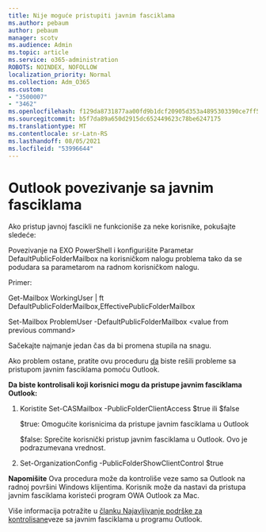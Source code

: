 ```yaml
---
title: Nije moguće pristupiti javnim fasciklama
ms.author: pebaum
author: pebaum
manager: scotv
ms.audience: Admin
ms.topic: article
ms.service: o365-administration
ROBOTS: NOINDEX, NOFOLLOW
localization_priority: Normal
ms.collection: Adm_O365
ms.custom:
- "3500007"
- "3462"
ms.openlocfilehash: f129da8731877aa00fd9b1dcf20905d353a4895303390ce7ff5642a8ff3ccbc2
ms.sourcegitcommit: b5f7da89a650d2915dc652449623c78be6247175
ms.translationtype: MT
ms.contentlocale: sr-Latn-RS
ms.lasthandoff: 08/05/2021
ms.locfileid: "53996644"
---
```

# <a name="outlook-cannot-connect-to-public-folders"></a>Outlook povezivanje sa javnim fasciklama

Ako pristup javnoj fascikli ne funkcioniše za neke korisnike, pokušajte sledeće:

Povezivanje na EXO PowerShell i konfigurišite Parametar DefaultPublicFolderMailbox na korisničkom nalogu problema tako da se podudara sa parametarom na radnom korisničkom nalogu.

Primer:

Get-Mailbox WorkingUser | ft DefaultPublicFolderMailbox,EffectivePublicFolderMailbox

Set-Mailbox ProblemUser -DefaultPublicFolderMailbox \<value from previous command>

Sačekajte najmanje jedan čas da bi promena stupila na snagu.

Ako problem ostane, pratite ovu proceduru [da](https://aka.ms/pfcte) biste rešili probleme sa pristupom javnim fasciklama pomoću Outlook.
 
**Da biste kontrolisali koji korisnici mogu da pristupe javnim fasciklama Outlook:**

1.  Koristite Set-CASMailbox <mailboxname> -PublicFolderClientAccess $true ili $false  
      
    $true: Omogućite korisnicima da pristupe javnim fasciklama u Outlook  
      
    $false: Sprečite korisnički pristup javnim fasciklama u Outlook. Ovo je podrazumevana vrednost.  
        
2.  Set-OrganizationConfig -PublicFolderShowClientControl $true   
      
**Napomišite** Ova procedura može da kontroliše veze samo sa Outlook na radnoj površini Windows klijentima. Korisnik može da nastavi da pristupa javnim fasciklama koristeći program OWA Outlook za Mac.
 
Više informacija potražite u [članku Najavljivanje podrške za kontrolisane](https://aka.ms/controlpf)veze sa javnim fasciklama u programu Outlook.